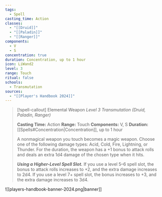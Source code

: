 ```yaml
---
tags:
  - Spell
casting_time: Action
classes:
  - "[[Druid]]"
  - "[[Paladin]]"
  - "[[Ranger]]"
components:
  - V
  - S
concentration: true
duration: Concentration, up to 1 hour
icon: LiWand2
level: 3
range: Touch
ritual: false
schools:
  - Transmutation
sources: 
  - "[[Player's Handbook 2024]]"
---
```

>[!spell-callout] Elemental Weapon
>_Level 3 Transmutation (Druid, Paladin, Ranger)_
>
>**Casting Time:** Action
>**Range:** Touch
>**Components:** V, S
>**Duration:** [[Spells#Concentration\|Concentration]], up to 1 hour
>
>A nonmagical weapon you touch becomes a magic weapon. Choose one of the following damage types: Acid, Cold, Fire, Lightning, or Thunder. For the duration, the weapon has a +1 bonus to attack rolls and deals an extra 1d4 damage of the chosen type when it hits.
>
>**_Using a Higher-Level Spell Slot._** If you use a level 5–6 spell slot, the bonus to attack rolls increases to +2, and the extra damage increases to 2d4. If you use a level 7+ spell slot, the bonus increases to +3, and the extra damage increases to 3d4.


![[players-handbook-banner-2024.png|banner]]